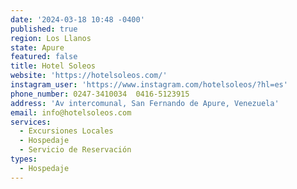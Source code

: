 ```yaml
---
date: '2024-03-18 10:48 -0400'
published: true
region: Los Llanos
state: Apure
featured: false
title: Hotel Soleos
website: 'https://hotelsoleos.com/'
instagram_user: 'https://www.instagram.com/hotelsoleos/?hl=es'
phone_number: 0247-3410034  0416-5123915
address: 'Av intercomunal, San Fernando de Apure, Venezuela'
email: info@hotelsoleos.com
services:
  - Excursiones Locales
  - Hospedaje
  - Servicio de Reservación
types:
  - Hospedaje
---
```


